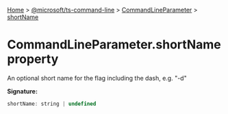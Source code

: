 [Home](./index) &gt; [@microsoft/ts-command-line](./ts-command-line.md) &gt; [CommandLineParameter](./ts-command-line.commandlineparameter.md) &gt; [shortName](./ts-command-line.commandlineparameter.shortname.md)

# CommandLineParameter.shortName property

An optional short name for the flag including the dash, e.g. "-d"

**Signature:**
```javascript
shortName: string | undefined
```
